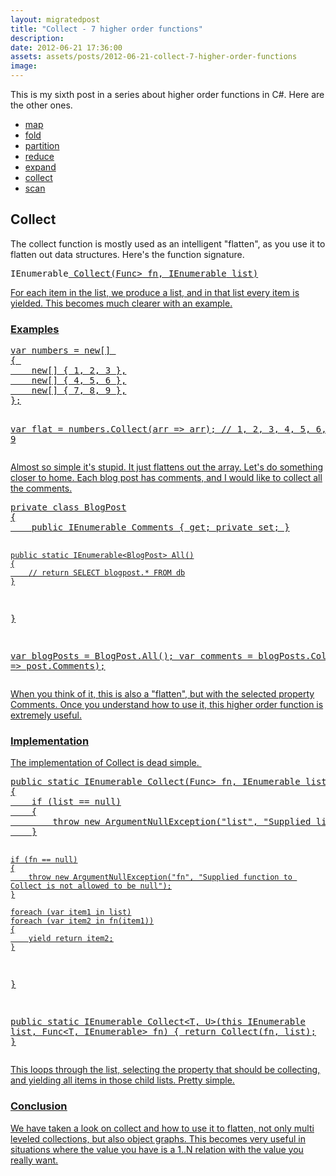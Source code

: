 ```yaml
---
layout: migratedpost
title: "Collect - 7 higher order functions"
description:
date: 2012-06-21 17:36:00
assets: assets/posts/2012-06-21-collect-7-higher-order-functions
image: 
---
```


<p>This is my sixth post in a series about higher order functions in C#. Here are the other ones.</p>
<ul>
<li><a href="http://litemedia.info/map-7-higher-order-functions#map">map</a></li>
<li><a href="http://litemedia.info/fold-7-higher-order-functions#fold">fold</a></li>
<li><a href="http://litemedia.info/partition-7-higher-order-functions#partition">partition</a></li>
<li><a href="http://litemedia.info/reduce-7-higher-order-functions#reduce">reduce</a></li>
<li><a href="http://litemedia.info/expand-7-higher-order-functions#expand">expand</a></li>
<li><a href="http://litemedia.info/collect-7-higher-order-functions#collect">collect</a></li>
<li><a href="http://litemedia.info/scan-7-higher-order-functions#scan">scan</a></li>
</ul>
<h2 id="collect">Collect</h2>
<p>The collect function is mostly used as an intelligent "flatten", as you use it to flatten out data structures. Here's the function signature.</p>
<pre class="brush:csharp;gutter:false">IEnumerable<U> Collect<T, U>(Func<T, IEnumerable<U>> fn, IEnumerable<T> list)</pre>
<p>For each item in the list, we produce a list, and in that list every item is yielded. This becomes much clearer with an example.</p>
<h3>Examples</h3>
<pre class="brush:csharp">var numbers = new[] 
{ 
    new[] { 1, 2, 3 },
    new[] { 4, 5, 6 },
    new[] { 7, 8, 9 },
};

var flat = numbers.Collect(arr => arr);
// 1, 2, 3, 4, 5, 6, 7, 8, 9</pre>
<p>Almost so simple it's stupid. It just flattens out the array. Let's do something closer to home. Each blog post has comments, and I would like to collect all the comments.</p>
<pre class="brush:csharp">private class BlogPost
{
    public IEnumerable<Comment> Comments { get; private set; }

    public static IEnumerable<BlogPost> All()
    {
        // return SELECT blogpost.* FROM db
    }
}

var blogPosts = BlogPost.All();
var comments = blogPosts.Collect(post => post.Comments);</pre>
<p>When you think of it, this is also a "flatten", but with the selected property Comments. Once you understand how to use it, this higher order function is extremely useful.</p>
<h3>Implementation</h3>
<p>The implementation of Collect is dead simple. </p>
<pre class="brush:csharp">public static IEnumerable<U> Collect<T, U>(Func<T, IEnumerable<U>> fn, IEnumerable<T> list)
{
    if (list == null)
    {
        throw new ArgumentNullException("list", "Supplied list to Collect is not allowed to be null");
    }

    if (fn == null)
    {
        throw new ArgumentNullException("fn", "Supplied function to Collect is not allowed to be null");
    }

    foreach (var item1 in list)
    foreach (var item2 in fn(item1))
    {
        yield return item2;
    }
}

public static IEnumerable<U> Collect<T, U>(this IEnumerable<T> list, Func<T, IEnumerable<U>> fn)
{
    return Collect(fn, list);
}</pre>
<p>This loops through the list, selecting the property that should be collecting, and yielding all items in those child lists. Pretty simple.</p>
<h3>Conclusion</h3>
<p>We have taken a look on collect and how to use it to flatten, not only multi leveled collections, but also object graphs. This becomes very useful in situations where the value you have is a 1..N relation with the value you really want.</p>
